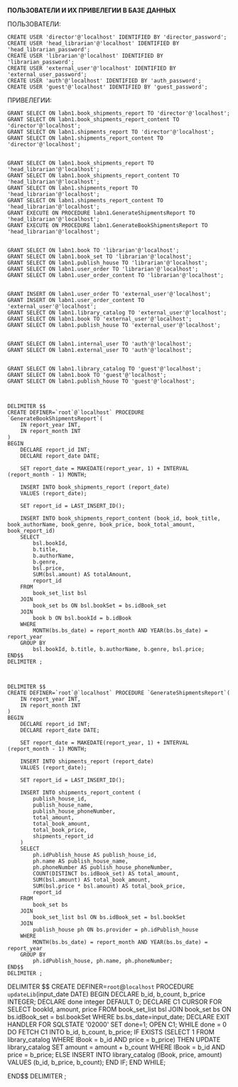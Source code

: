 **ПОЛЬЗОВАТЕЛИ И ИХ ПРИВЕЛЕГИИ В БАЗЕ ДАННЫХ**

ПОЛЬЗОВАТЕЛИ:

    CREATE USER 'director'@'localhost' IDENTIFIED BY 'director_password';
    CREATE USER 'head_librarian'@'localhost' IDENTIFIED BY 'head_librarian_password';
    CREATE USER 'librarian'@'localhost' IDENTIFIED BY 'librarian_password';
    CREATE USER 'external_user'@'localhost' IDENTIFIED BY 'external_user_password';
    CREATE USER 'auth'@'localhost' IDENTIFIED BY 'auth_password';
    CREATE USER 'guest'@'localhost' IDENTIFIED BY 'guest_password';

ПРИВЕЛЕГИИ:

    GRANT SELECT ON labn1.book_shipments_report TO 'director'@'localhost';
    GRANT SELECT ON labn1.book_shipments_report_content TO 'director'@'localhost';
    GRANT SELECT ON labn1.shipments_report TO 'director'@'localhost';
    GRANT SELECT ON labn1.shipments_report_content TO 'director'@'localhost';
    

    GRANT SELECT ON labn1.book_shipments_report TO 'head_librarian'@'localhost';
    GRANT SELECT ON labn1.book_shipments_report_content TO 'head_librarian'@'localhost';
    GRANT SELECT ON labn1.shipments_report TO 'head_librarian'@'localhost';
    GRANT SELECT ON labn1.shipments_report_content TO 'head_librarian'@'localhost';
    GRANT EXECUTE ON PROCEDURE labn1.GenerateShipmentsReport TO 'head_librarian'@'localhost';
    GRANT EXECUTE ON PROCEDURE labn1.GenerateBookShipmentsReport TO 'head_librarian'@'localhost';
    
    
    GRANT SELECT ON labn1.book TO 'librarian'@'localhost';
    GRANT SELECT ON labn1.book_set TO 'librarian'@'localhost';
    GRANT SELECT ON labn1.publish_house TO 'librarian'@'localhost';
    GRANT SELECT ON labn1.user_order TO 'librarian'@'localhost';
    GRANT SELECT ON labn1.user_order_content TO 'librarian'@'localhost';
    

    GRANT INSERT ON labn1.user_order TO 'external_user'@'localhost';
    GRANT INSERT ON labn1.user_order_content TO 'external_user'@'localhost';
    GRANT SELECT ON labn1.library_catalog TO 'external_user'@'localhost';
    GRANT SELECT ON labn1.book TO 'external_user'@'localhost';
    GRANT SELECT ON labn1.publish_house TO 'external_user'@'localhost';
    

    GRANT SELECT ON labn1.internal_user TO 'auth'@'localhost';
    GRANT SELECT ON labn1.external_user TO 'auth'@'localhost';


    GRANT SELECT ON labn1.library_catalog TO 'guest'@'localhost';
    GRANT SELECT ON labn1.book TO 'guest'@'localhost';
    GRANT SELECT ON labn1.publish_house TO 'guest'@'localhost';



    DELIMITER $$
    CREATE DEFINER=`root`@`localhost` PROCEDURE `GenerateBookShipmentsReport`(
        IN report_year INT,
        IN report_month INT
    )
    BEGIN
        DECLARE report_id INT;
        DECLARE report_date DATE;
    
        SET report_date = MAKEDATE(report_year, 1) + INTERVAL (report_month - 1) MONTH;
    	
    	INSERT INTO book_shipments_report (report_date)
    	VALUES (report_date);
    
    	SET report_id = LAST_INSERT_ID();
    
    	INSERT INTO book_shipments_report_content (book_id, book_title, book_authorName, book_genre, book_price, book_total_amount, book_report_id)
    	SELECT 
    		bsl.bookId,
            b.title,
            b.authorName,
            b.genre,
            bsl.price,
            SUM(bsl.amount) AS totalAmount,
    		report_id
    	FROM 
    		book_set_list bsl
    	JOIN 
    		book_set bs ON bsl.bookSet = bs.idBook_set
    	JOIN
    		book b ON bsl.bookId = b.idBook
    	WHERE 
    		MONTH(bs.bs_date) = report_month AND YEAR(bs.bs_date) = report_year
    	GROUP BY 
    		bsl.bookId, b.title, b.authorName, b.genre, bsl.price;
    END$$
    DELIMITER ;



	DELIMITER $$
	CREATE DEFINER=`root`@`localhost` PROCEDURE `GenerateShipmentsReport`(
	    IN report_year INT,
	    IN report_month INT
	)
	BEGIN
	    DECLARE report_id INT;
	    DECLARE report_date DATE;
	
	    SET report_date = MAKEDATE(report_year, 1) + INTERVAL (report_month - 1) MONTH;
	    
	    INSERT INTO shipments_report (report_date)
	    VALUES (report_date);
	
	    SET report_id = LAST_INSERT_ID();
	    
	    INSERT INTO shipments_report_content (
	        publish_house_id, 
	        publish_house_name, 
	        publish_house_phoneNumber, 
	        total_amount, 
	        total_book_amount, 
	        total_book_price, 
	        shipments_report_id
	    )
	    SELECT
	        ph.idPublish_house AS publish_house_id,
	        ph.name AS publish_house_name,
	        ph.phoneNumber AS publish_house_phoneNumber,
	        COUNT(DISTINCT bs.idBook_set) AS total_amount,
	        SUM(bsl.amount) AS total_book_amount,
	        SUM(bsl.price * bsl.amount) AS total_book_price,
	        report_id
	    FROM 
	        book_set bs
	    JOIN 
	        book_set_list bsl ON bs.idBook_set = bsl.bookSet
	    JOIN 
	        publish_house ph ON bs.provider = ph.idPublish_house
	    WHERE 
	        MONTH(bs.bs_date) = report_month AND YEAR(bs.bs_date) = report_year
	    GROUP BY 
	        ph.idPublish_house, ph.name, ph.phoneNumber;
	END$$
	DELIMITER ;



DELIMITER $$
CREATE DEFINER=`root`@`localhost` PROCEDURE `updateLib`(input_date DATE)
BEGIN
	DECLARE b_id, b_count, b_price INTEGER;
	DECLARE done integer DEFAULT 0;
	DECLARE C1 CURSOR FOR 
		SELECT bookId, amount, price FROM book_set_list bsl
		JOIN book_set bs ON bs.idBook_set = bsl.bookSet
		WHERE bs.bs_date=input_date;
	DECLARE EXIT HANDLER FOR SQLSTATE '02000' SET done=1;
	OPEN C1;
    WHILE done = 0 DO
        FETCH C1 INTO b_id, b_count, b_price;
        IF EXISTS (SELECT 1 FROM library_catalog WHERE lBook = b_id AND price = b_price) THEN
            UPDATE library_catalog SET amount = amount + b_count
            WHERE lBook = b_id AND price = b_price;
        ELSE
            INSERT INTO library_catalog (lBook, price, amount) VALUES (b_id, b_price, b_count);
        END IF;
    END WHILE;

END$$
DELIMITER ;

